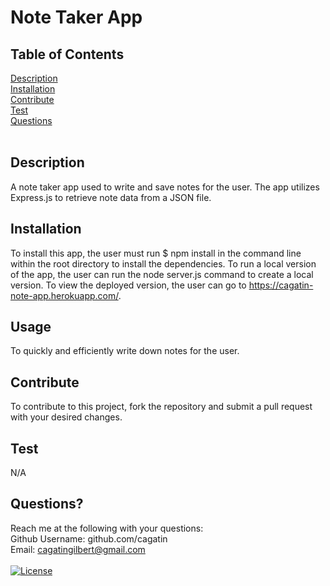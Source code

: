 # Note Taker App

## Table of Contents
[Description](#description) <br />
[Installation](#installation) <br />
[Contribute](#contribute) <br />
[Test](#test) <br />
[Questions](#questions) <br />
<br />

## Description
A note taker app used to write and save notes for the user. The app utilizes Express.js to retrieve note data from a JSON file. <br />

## Installation
To install this app, the user must run $ npm install in the command line within the root directory to install the dependencies. To run a local version of the app, the user can run the node server.js command to create a local version. To view the deployed version, the user can go to https://cagatin-note-app.herokuapp.com/. <br/>

## Usage
To quickly and efficiently write down notes for the user. <br/>

## Contribute
To contribute to this project, fork the repository and submit a pull request with your desired changes.  <br/>

## Test
N/A <br/>

## Questions? 
Reach me at the following with your questions: <br/>
Github Username: github.com/cagatin <br/>
Email:  cagatingilbert@gmail.com <br/>
<br/>
[![License](https://img.shields.io/badge/License-MIT-yellow.svg)](https://opensource.org/licenses/MIT)